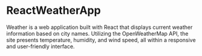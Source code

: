 # ReactWeatherApp
Weather is a web application built with React that displays current weather information based on city names. Utilizing the OpenWeatherMap API, the site presents temperature, humidity, and wind speed, all within a responsive and user-friendly interface.
